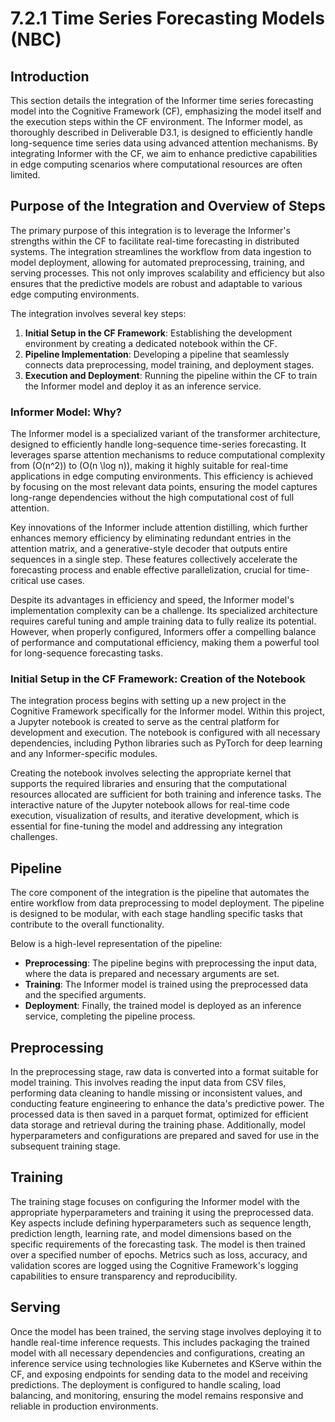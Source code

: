 # 7.2.1 Time Series Forecasting Models (NBC)

## Introduction

This section details the integration of the Informer time series forecasting model into the Cognitive Framework (CF), emphasizing the model itself and the execution steps within the CF environment. The Informer model, as thoroughly described in Deliverable D3.1, is designed to efficiently handle long-sequence time series data using advanced attention mechanisms. By integrating Informer with the CF, we aim to enhance predictive capabilities in edge computing scenarios where computational resources are often limited.

## Purpose of the Integration and Overview of Steps

The primary purpose of this integration is to leverage the Informer's strengths within the CF to facilitate real-time forecasting in distributed systems. The integration streamlines the workflow from data ingestion to model deployment, allowing for automated preprocessing, training, and serving processes. This not only improves scalability and efficiency but also ensures that the predictive models are robust and adaptable to various edge computing environments.

The integration involves several key steps:

1. **Initial Setup in the CF Framework**: Establishing the development environment by creating a dedicated notebook within the CF.
2. **Pipeline Implementation**: Developing a pipeline that seamlessly connects data preprocessing, model training, and deployment stages.
3. **Execution and Deployment**: Running the pipeline within the CF to train the Informer model and deploy it as an inference service.

### Informer Model: Why?

The Informer model is a specialized variant of the transformer architecture, designed to efficiently handle long-sequence time-series forecasting. It leverages sparse attention mechanisms to reduce computational complexity from \(O(n^2)\) to \(O(n \log n)\), making it highly suitable for real-time applications in edge computing environments. This efficiency is achieved by focusing on the most relevant data points, ensuring the model captures long-range dependencies without the high computational cost of full attention.

Key innovations of the Informer include attention distilling, which further enhances memory efficiency by eliminating redundant entries in the attention matrix, and a generative-style decoder that outputs entire sequences in a single step. These features collectively accelerate the forecasting process and enable effective parallelization, crucial for time-critical use cases.

Despite its advantages in efficiency and speed, the Informer model's implementation complexity can be a challenge. Its specialized architecture requires careful tuning and ample training data to fully realize its potential. However, when properly configured, Informers offer a compelling balance of performance and computational efficiency, making them a powerful tool for long-sequence forecasting tasks.

### Initial Setup in the CF Framework: Creation of the Notebook

The integration process begins with setting up a new project in the Cognitive Framework specifically for the Informer model. Within this project, a Jupyter notebook is created to serve as the central platform for development and execution. The notebook is configured with all necessary dependencies, including Python libraries such as PyTorch for deep learning and any Informer-specific modules.

Creating the notebook involves selecting the appropriate kernel that supports the required libraries and ensuring that the computational resources allocated are sufficient for both training and inference tasks. The interactive nature of the Jupyter notebook allows for real-time code execution, visualization of results, and iterative development, which is essential for fine-tuning the model and addressing any integration challenges.


## Pipeline

The core component of the integration is the pipeline that automates the entire workflow from data preprocessing to model deployment. The pipeline is designed to be modular, with each stage handling specific tasks that contribute to the overall functionality.

Below is a high-level representation of the pipeline:

- **Preprocessing**: The pipeline begins with preprocessing the input data, where the data is prepared and necessary arguments are set.
- **Training**: The Informer model is trained using the preprocessed data and the specified arguments.
- **Deployment**: Finally, the trained model is deployed as an inference service, completing the pipeline process.


## Preprocessing

In the preprocessing stage, raw data is converted into a format suitable for model training. This involves reading the input data from CSV files, performing data cleaning to handle missing or inconsistent values, and conducting feature engineering to enhance the data's predictive power. The processed data is then saved in a parquet format, optimized for efficient data storage and retrieval during the training phase. Additionally, model hyperparameters and configurations are prepared and saved for use in the subsequent training stage.

## Training

The training stage focuses on configuring the Informer model with the appropriate hyperparameters and training it using the preprocessed data. Key aspects include defining hyperparameters such as sequence length, prediction length, learning rate, and model dimensions based on the specific requirements of the forecasting task. The model is then trained over a specified number of epochs. Metrics such as loss, accuracy, and validation scores are logged using the Cognitive Framework's logging capabilities to ensure transparency and reproducibility.

## Serving

Once the model has been trained, the serving stage involves deploying it to handle real-time inference requests. This includes packaging the trained model with all necessary dependencies and configurations, creating an inference service using technologies like Kubernetes and KServe within the CF, and exposing endpoints for sending data to the model and receiving predictions. The deployment is configured to handle scaling, load balancing, and monitoring, ensuring the model remains responsive and reliable in production environments.
